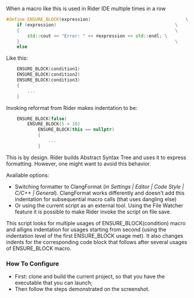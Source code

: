 When a macro like this is used in Rider IDE multiple times in a row
```c++
#define ENSURE_BLOCK(expression)                                    \
	if (expression)                                             \
	{                                                           \
		std::cout << "Error: " << #expression << std::endl; \
	}                                                           \
	else
```
Like this:
```c++
	ENSURE_BLOCK(condition1)
	ENSURE_BLOCK(condition2)
	ENSURE_BLOCK(condition3)
	{
	    ...
	}
```
Invoking reformat from Rider makes indentation to be:
```c++
	ENSURE_BLOCK(false)
		ENSURE_BLOCK(5 > 10)
			ENSURE_BLOCK(this == nullptr)
			{
				...
			}
```
This is by design. Rider builds Abstract Syntax Tree and uses it to express formatting.
However, one might want to avoid this behavior.

Available options:
* Switching formatter to ClangFormat (in *Settings | Editor | Code Style | C/C++ | General*). ClangFormat works differently and doesn't add this indentation for subsequential macro calls (that uses dangling else)
* Or using the current script as an external tool. Using the File Watcher feature it is possible to make Rider invoke the script on file save.

This script looks for multiple usages of ENSURE_BLOCK(condition) macro and alligns indentation for usages starting from second (using the indentation level of the first ENSURE_BLOCK usage met).
It also changes indents for the corresponding code block that follows after several usages of ENSURE_BLOCK macro.

### How To Configure
* First: clone and build the current project, so that you have the executable that you can launch;
* Then follow the steps demonstrated on the screenshot.